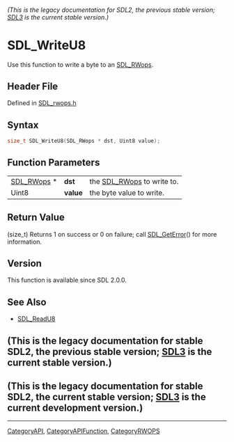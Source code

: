 ###### (This is the legacy documentation for SDL2, the previous stable version; [SDL3](https://wiki.libsdl.org/SDL3/) is the current stable version.)
# SDL_WriteU8

Use this function to write a byte to an [SDL_RWops](SDL_RWops).

## Header File

Defined in [SDL_rwops.h](https://github.com/libsdl-org/SDL/blob/SDL2/include/SDL_rwops.h)

## Syntax

```c
size_t SDL_WriteU8(SDL_RWops * dst, Uint8 value);
```

## Function Parameters

|                          |           |                                         |
| ------------------------ | --------- | --------------------------------------- |
| [SDL_RWops](SDL_RWops) * | **dst**   | the [SDL_RWops](SDL_RWops) to write to. |
| Uint8                    | **value** | the byte value to write.                |

## Return Value

(size_t) Returns 1 on success or 0 on failure; call
[SDL_GetError](SDL_GetError)() for more information.

## Version

This function is available since SDL 2.0.0.

## See Also

- [SDL_ReadU8](SDL_ReadU8)


## (This is the legacy documentation for stable SDL2, the previous stable version; [SDL3](https://wiki.libsdl.org/SDL3/) is the current stable version.)



## (This is the legacy documentation for stable SDL2, the current stable version; [SDL3](https://wiki.libsdl.org/SDL3/) is the current development version.)



----
[CategoryAPI](CategoryAPI), [CategoryAPIFunction](CategoryAPIFunction), [CategoryRWOPS](CategoryRWOPS)

